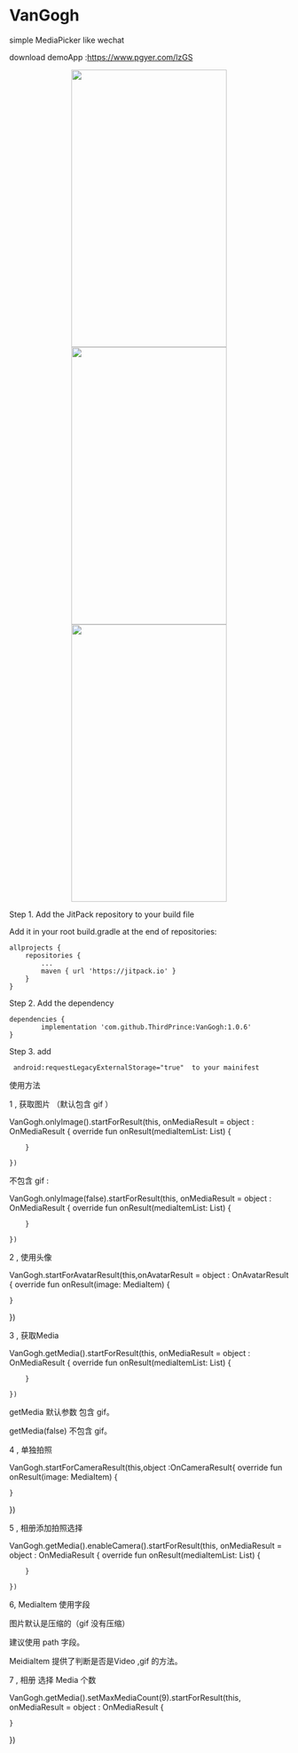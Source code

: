 # VanGogh
 simple MediaPicker like wechat 
 
 download demoApp :https://www.pgyer.com/lzGS 
 


<div align=center><img width="280" height="500" src="https://user-images.githubusercontent.com/26602893/139173765-0bc711d2-7820-40a1-af54-9a59704561d6.jpg"/></div>
<div align=center><img width="280" height="500" src="https://user-images.githubusercontent.com/26602893/139173777-61c612d7-b80b-4b2d-830d-9d0d7f291192.jpg"/></div>

<div align=center><img width="280" height="500" src="https://user-images.githubusercontent.com/26602893/139175153-fd6d0c77-df27-4095-b528-e9955e756618.gif"/></div>


Step 1. Add the JitPack repository to your build file

Add it in your root build.gradle at the end of repositories:

	allprojects {
		repositories {
			...
			maven { url 'https://jitpack.io' }
		}
	}
 
 Step 2. Add the dependency

	dependencies {
	        implementation 'com.github.ThirdPrince:VanGogh:1.0.6'
	}
 
Step 3. add 

     android:requestLegacyExternalStorage="true"  to your mainifest
     
 使用方法
 
 1 , 获取图片 （默认包含 gif ）
 
 VanGogh.onlyImage().startForResult(this,
    onMediaResult = object : OnMediaResult {
        override fun onResult(mediaItemList: List<MediaItem>) {
         
        }
 
    })
	
	
 不包含 gif :
	
 VanGogh.onlyImage(false).startForResult(this,
    onMediaResult = object : OnMediaResult {
        override fun onResult(mediaItemList: List<MediaItem>) {
          
        }
 
    })

2 , 使用头像
	
VanGogh.startForAvatarResult(this,onAvatarResult = object :
    OnAvatarResult {
    override fun onResult(image: MediaItem) {
     
    }
 
})
	
3 , 获取Media

VanGogh.getMedia().startForResult(this,
    onMediaResult = object : OnMediaResult {
        override fun onResult(mediaItemList: List<MediaItem>) {
         
        }
 
    })
	
getMedia 默认参数 包含 gif。

getMedia(false) 不包含 gif。
	
4 , 单独拍照
	
VanGogh.startForCameraResult(this,object :OnCameraResult{
    override fun onResult(image: MediaItem) {
       
    }
 
})

5 , 相册添加拍照选择
	
 VanGogh.getMedia().enableCamera().startForResult(this,
    onMediaResult = object : OnMediaResult {
        override fun onResult(mediaItemList: List<MediaItem>) {
           
        }
 
    })
6, MediaItem 使用字段
	
图片默认是压缩的（gif 没有压缩）

建议使用 path 字段。

MeidiaItem 提供了判断是否是Video ,gif 的方法。
	
7 , 相册 选择 Media 个数
	
VanGogh.getMedia().setMaxMediaCount(9).startForResult(this,
    onMediaResult = object : OnMediaResult {
   
    }
 
})	
	

